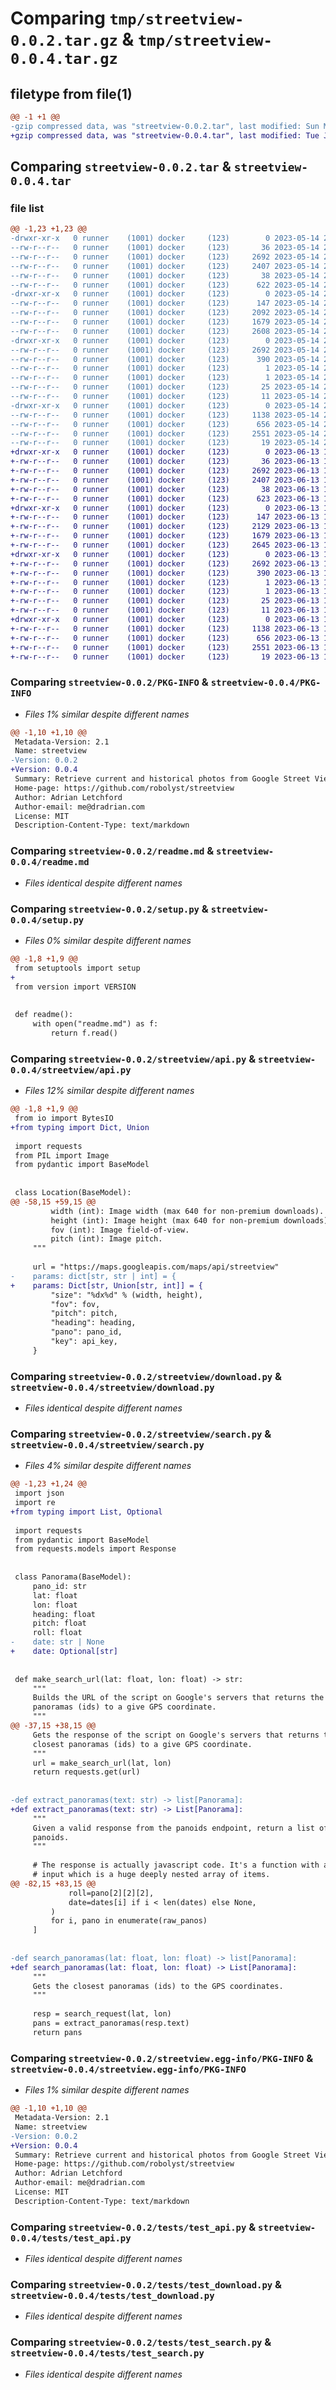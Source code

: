 # Comparing `tmp/streetview-0.0.2.tar.gz` & `tmp/streetview-0.0.4.tar.gz`

## filetype from file(1)

```diff
@@ -1 +1 @@
-gzip compressed data, was "streetview-0.0.2.tar", last modified: Sun May 14 20:35:26 2023, max compression
+gzip compressed data, was "streetview-0.0.4.tar", last modified: Tue Jun 13 16:39:43 2023, max compression
```

## Comparing `streetview-0.0.2.tar` & `streetview-0.0.4.tar`

### file list

```diff
@@ -1,23 +1,23 @@
-drwxr-xr-x   0 runner    (1001) docker     (123)        0 2023-05-14 20:35:26.965448 streetview-0.0.2/
--rw-r--r--   0 runner    (1001) docker     (123)       36 2023-05-14 20:35:08.000000 streetview-0.0.2/MANIFEST.in
--rw-r--r--   0 runner    (1001) docker     (123)     2692 2023-05-14 20:35:26.961448 streetview-0.0.2/PKG-INFO
--rw-r--r--   0 runner    (1001) docker     (123)     2407 2023-05-14 20:35:08.000000 streetview-0.0.2/readme.md
--rw-r--r--   0 runner    (1001) docker     (123)       38 2023-05-14 20:35:26.965448 streetview-0.0.2/setup.cfg
--rw-r--r--   0 runner    (1001) docker     (123)      622 2023-05-14 20:35:08.000000 streetview-0.0.2/setup.py
-drwxr-xr-x   0 runner    (1001) docker     (123)        0 2023-05-14 20:35:26.961448 streetview-0.0.2/streetview/
--rw-r--r--   0 runner    (1001) docker     (123)      147 2023-05-14 20:35:08.000000 streetview-0.0.2/streetview/__init__.py
--rw-r--r--   0 runner    (1001) docker     (123)     2092 2023-05-14 20:35:08.000000 streetview-0.0.2/streetview/api.py
--rw-r--r--   0 runner    (1001) docker     (123)     1679 2023-05-14 20:35:08.000000 streetview-0.0.2/streetview/download.py
--rw-r--r--   0 runner    (1001) docker     (123)     2608 2023-05-14 20:35:08.000000 streetview-0.0.2/streetview/search.py
-drwxr-xr-x   0 runner    (1001) docker     (123)        0 2023-05-14 20:35:26.961448 streetview-0.0.2/streetview.egg-info/
--rw-r--r--   0 runner    (1001) docker     (123)     2692 2023-05-14 20:35:26.000000 streetview-0.0.2/streetview.egg-info/PKG-INFO
--rw-r--r--   0 runner    (1001) docker     (123)      390 2023-05-14 20:35:26.000000 streetview-0.0.2/streetview.egg-info/SOURCES.txt
--rw-r--r--   0 runner    (1001) docker     (123)        1 2023-05-14 20:35:26.000000 streetview-0.0.2/streetview.egg-info/dependency_links.txt
--rw-r--r--   0 runner    (1001) docker     (123)        1 2023-05-14 20:35:26.000000 streetview-0.0.2/streetview.egg-info/not-zip-safe
--rw-r--r--   0 runner    (1001) docker     (123)       25 2023-05-14 20:35:26.000000 streetview-0.0.2/streetview.egg-info/requires.txt
--rw-r--r--   0 runner    (1001) docker     (123)       11 2023-05-14 20:35:26.000000 streetview-0.0.2/streetview.egg-info/top_level.txt
-drwxr-xr-x   0 runner    (1001) docker     (123)        0 2023-05-14 20:35:26.961448 streetview-0.0.2/tests/
--rw-r--r--   0 runner    (1001) docker     (123)     1138 2023-05-14 20:35:08.000000 streetview-0.0.2/tests/test_api.py
--rw-r--r--   0 runner    (1001) docker     (123)      656 2023-05-14 20:35:08.000000 streetview-0.0.2/tests/test_download.py
--rw-r--r--   0 runner    (1001) docker     (123)     2551 2023-05-14 20:35:08.000000 streetview-0.0.2/tests/test_search.py
--rw-r--r--   0 runner    (1001) docker     (123)       19 2023-05-14 20:35:09.000000 streetview-0.0.2/version.py
+drwxr-xr-x   0 runner    (1001) docker     (123)        0 2023-06-13 16:39:43.483541 streetview-0.0.4/
+-rw-r--r--   0 runner    (1001) docker     (123)       36 2023-06-13 16:39:26.000000 streetview-0.0.4/MANIFEST.in
+-rw-r--r--   0 runner    (1001) docker     (123)     2692 2023-06-13 16:39:43.483541 streetview-0.0.4/PKG-INFO
+-rw-r--r--   0 runner    (1001) docker     (123)     2407 2023-06-13 16:39:26.000000 streetview-0.0.4/readme.md
+-rw-r--r--   0 runner    (1001) docker     (123)       38 2023-06-13 16:39:43.483541 streetview-0.0.4/setup.cfg
+-rw-r--r--   0 runner    (1001) docker     (123)      623 2023-06-13 16:39:26.000000 streetview-0.0.4/setup.py
+drwxr-xr-x   0 runner    (1001) docker     (123)        0 2023-06-13 16:39:43.479541 streetview-0.0.4/streetview/
+-rw-r--r--   0 runner    (1001) docker     (123)      147 2023-06-13 16:39:26.000000 streetview-0.0.4/streetview/__init__.py
+-rw-r--r--   0 runner    (1001) docker     (123)     2129 2023-06-13 16:39:26.000000 streetview-0.0.4/streetview/api.py
+-rw-r--r--   0 runner    (1001) docker     (123)     1679 2023-06-13 16:39:26.000000 streetview-0.0.4/streetview/download.py
+-rw-r--r--   0 runner    (1001) docker     (123)     2645 2023-06-13 16:39:26.000000 streetview-0.0.4/streetview/search.py
+drwxr-xr-x   0 runner    (1001) docker     (123)        0 2023-06-13 16:39:43.483541 streetview-0.0.4/streetview.egg-info/
+-rw-r--r--   0 runner    (1001) docker     (123)     2692 2023-06-13 16:39:43.000000 streetview-0.0.4/streetview.egg-info/PKG-INFO
+-rw-r--r--   0 runner    (1001) docker     (123)      390 2023-06-13 16:39:43.000000 streetview-0.0.4/streetview.egg-info/SOURCES.txt
+-rw-r--r--   0 runner    (1001) docker     (123)        1 2023-06-13 16:39:43.000000 streetview-0.0.4/streetview.egg-info/dependency_links.txt
+-rw-r--r--   0 runner    (1001) docker     (123)        1 2023-06-13 16:39:43.000000 streetview-0.0.4/streetview.egg-info/not-zip-safe
+-rw-r--r--   0 runner    (1001) docker     (123)       25 2023-06-13 16:39:43.000000 streetview-0.0.4/streetview.egg-info/requires.txt
+-rw-r--r--   0 runner    (1001) docker     (123)       11 2023-06-13 16:39:43.000000 streetview-0.0.4/streetview.egg-info/top_level.txt
+drwxr-xr-x   0 runner    (1001) docker     (123)        0 2023-06-13 16:39:43.483541 streetview-0.0.4/tests/
+-rw-r--r--   0 runner    (1001) docker     (123)     1138 2023-06-13 16:39:26.000000 streetview-0.0.4/tests/test_api.py
+-rw-r--r--   0 runner    (1001) docker     (123)      656 2023-06-13 16:39:26.000000 streetview-0.0.4/tests/test_download.py
+-rw-r--r--   0 runner    (1001) docker     (123)     2551 2023-06-13 16:39:26.000000 streetview-0.0.4/tests/test_search.py
+-rw-r--r--   0 runner    (1001) docker     (123)       19 2023-06-13 16:39:26.000000 streetview-0.0.4/version.py
```

### Comparing `streetview-0.0.2/PKG-INFO` & `streetview-0.0.4/PKG-INFO`

 * *Files 1% similar despite different names*

```diff
@@ -1,10 +1,10 @@
 Metadata-Version: 2.1
 Name: streetview
-Version: 0.0.2
+Version: 0.0.4
 Summary: Retrieve current and historical photos from Google Street View
 Home-page: https://github.com/robolyst/streetview
 Author: Adrian Letchford
 Author-email: me@dradrian.com
 License: MIT
 Description-Content-Type: text/markdown
```

### Comparing `streetview-0.0.2/readme.md` & `streetview-0.0.4/readme.md`

 * *Files identical despite different names*

### Comparing `streetview-0.0.2/setup.py` & `streetview-0.0.4/setup.py`

 * *Files 0% similar despite different names*

```diff
@@ -1,8 +1,9 @@
 from setuptools import setup
+
 from version import VERSION
 
 
 def readme():
     with open("readme.md") as f:
         return f.read()
```

### Comparing `streetview-0.0.2/streetview/api.py` & `streetview-0.0.4/streetview/api.py`

 * *Files 12% similar despite different names*

```diff
@@ -1,8 +1,9 @@
 from io import BytesIO
+from typing import Dict, Union
 
 import requests
 from PIL import Image
 from pydantic import BaseModel
 
 
 class Location(BaseModel):
@@ -58,15 +59,15 @@
         width (int): Image width (max 640 for non-premium downloads).
         height (int): Image height (max 640 for non-premium downloads).
         fov (int): Image field-of-view.
         pitch (int): Image pitch.
     """
 
     url = "https://maps.googleapis.com/maps/api/streetview"
-    params: dict[str, str | int] = {
+    params: Dict[str, Union[str, int]] = {
         "size": "%dx%d" % (width, height),
         "fov": fov,
         "pitch": pitch,
         "heading": heading,
         "pano": pano_id,
         "key": api_key,
     }
```

### Comparing `streetview-0.0.2/streetview/download.py` & `streetview-0.0.4/streetview/download.py`

 * *Files identical despite different names*

### Comparing `streetview-0.0.2/streetview/search.py` & `streetview-0.0.4/streetview/search.py`

 * *Files 4% similar despite different names*

```diff
@@ -1,23 +1,24 @@
 import json
 import re
+from typing import List, Optional
 
 import requests
 from pydantic import BaseModel
 from requests.models import Response
 
 
 class Panorama(BaseModel):
     pano_id: str
     lat: float
     lon: float
     heading: float
     pitch: float
     roll: float
-    date: str | None
+    date: Optional[str]
 
 
 def make_search_url(lat: float, lon: float) -> str:
     """
     Builds the URL of the script on Google's servers that returns the closest
     panoramas (ids) to a give GPS coordinate.
     """
@@ -37,15 +38,15 @@
     Gets the response of the script on Google's servers that returns the
     closest panoramas (ids) to a give GPS coordinate.
     """
     url = make_search_url(lat, lon)
     return requests.get(url)
 
 
-def extract_panoramas(text: str) -> list[Panorama]:
+def extract_panoramas(text: str) -> List[Panorama]:
     """
     Given a valid response from the panoids endpoint, return a list of all the
     panoids.
     """
 
     # The response is actually javascript code. It's a function with a single
     # input which is a huge deeply nested array of items.
@@ -82,15 +83,15 @@
             roll=pano[2][2][2],
             date=dates[i] if i < len(dates) else None,
         )
         for i, pano in enumerate(raw_panos)
     ]
 
 
-def search_panoramas(lat: float, lon: float) -> list[Panorama]:
+def search_panoramas(lat: float, lon: float) -> List[Panorama]:
     """
     Gets the closest panoramas (ids) to the GPS coordinates.
     """
 
     resp = search_request(lat, lon)
     pans = extract_panoramas(resp.text)
     return pans
```

### Comparing `streetview-0.0.2/streetview.egg-info/PKG-INFO` & `streetview-0.0.4/streetview.egg-info/PKG-INFO`

 * *Files 1% similar despite different names*

```diff
@@ -1,10 +1,10 @@
 Metadata-Version: 2.1
 Name: streetview
-Version: 0.0.2
+Version: 0.0.4
 Summary: Retrieve current and historical photos from Google Street View
 Home-page: https://github.com/robolyst/streetview
 Author: Adrian Letchford
 Author-email: me@dradrian.com
 License: MIT
 Description-Content-Type: text/markdown
```

### Comparing `streetview-0.0.2/tests/test_api.py` & `streetview-0.0.4/tests/test_api.py`

 * *Files identical despite different names*

### Comparing `streetview-0.0.2/tests/test_download.py` & `streetview-0.0.4/tests/test_download.py`

 * *Files identical despite different names*

### Comparing `streetview-0.0.2/tests/test_search.py` & `streetview-0.0.4/tests/test_search.py`

 * *Files identical despite different names*

